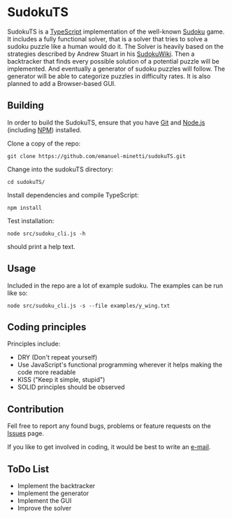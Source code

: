 # SudokuTS
SudokuTS is a [TypeScript](https://www.typescriptlang.org/) implementation of the well-known
[Sudoku](https://en.wikipedia.org/wiki/Sudoku) game. It includes  a fully functional solver,
that is a solver that tries to solve a sudoku puzzle
like a human would do it. The Solver is heavily based on the strategies described
 by Andrew Stuart in his [SudokuWiki](http://www.sudokuwiki.org/sudoku.htm).
 Then a backtracker that finds every possible solution
of a potential puzzle will be implemented. And eventually a generator of sudoku puzzles will follow.
The generator will be able to categorize puzzles in difficulty rates.
It is also planned to add a Browser-based GUI.

## Building
In order to build the SudokuTS, ensure that you have [Git](https://git-scm.com/downloads)
and [Node.js](https://nodejs.org/) (including [NPM](https://www.npmjs.com/)) installed.

Clone a copy of the repo:
    
    git clone https://github.com/emanuel-minetti/sudokuTS.git
Change into the sudokuTS directory:

    cd sudokuTS/
Install dependencies and compile TypeScript:    

    npm install
Test installation:

    node src/sudoku_cli.js -h
should print a help text.

## Usage

Included in the repo are a lot of example sudoku. The examples can be run like so:

    node src/sudoku_cli.js -s --file examples/y_wing.txt
    
## Coding principles

Principles include:
 - DRY (Don't repeat yourself)
 - Use JavaScript's functional programming wherever it helps making the code more readable 
 - KISS ("Keep it simple, stupid")
 - SOLID principles should be observed

## Contribution
Fell free to report any found bugs, problems or feature requests on the
[Issues](https://github.com/emanuel-minetti/sudokuTS/issues) page.

If you like to get involved in coding, it would be best to write an [e-mail](mailto:e.minetti@posteo.de). 


## ToDo List
- Implement the backtracker
- Implement the generator
- Implement the GUI
- Improve the solver
